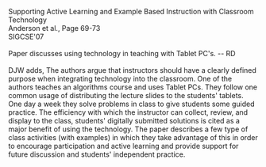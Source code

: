Supporting Active Learning and Example Based Instruction with Classroom Technology<br>
Anderson et al., Page 69-73<br>
SIGCSE'07<br>
<br>
Paper discusses using technology in teaching with Tablet PC's. -- RD<br>
<br>
DJW adds, The authors argue that instructors should have a clearly defined purpose when integrating technology into the classroom.  One of the authors teaches an algorithms course and uses Tablet PCs.  They follow one common usage of distributing the lecture slides to the students' tablets.  One day a week they solve problems in class to give students some guided practice.  The efficiency with which the instructor can collect, review, and display to the class, students' digitally submitted solutions is cited as a major benefit of using the technology.  The paper describes a few type of class activities (with examples) in which they take advantage of this in order to encourage participation and active learning and provide support for future discussion and students' independent practice.